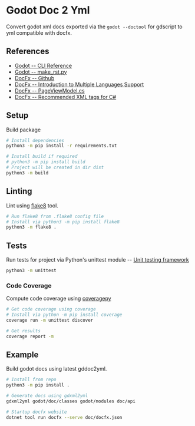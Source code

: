 # Godot Doc 2 Yml

Convert godot xml docs exported via the `godot --doctool` for gdscript
to yml compatible with docfx.

## References

* [Godot -- CLI Reference](https://docs.godotengine.org/en/stable/tutorials/editor/command_line_tutorial.html#command-line-reference)
* [Godot -- make_rst.py](https://github.com/godotengine/godot/blob/master/doc/tools/make_rst.py)
* [DocFx -- Github](https://github.com/dotnet/docfx)
* [DocFx -- Introduction to Multiple Languages Support](https://xxred.gitee.io/docfx/tutorial/universalreference/intro_multiple_langs_support.html)
* [DocFx -- PageViewModel.cs](https://github.com/dotnet/docfx/blob/main/src/Docfx.DataContracts.UniversalReference/PageViewModel.cs)
* [DocFx -- Recommended XML tags for C#](https://learn.microsoft.com/en-us/dotnet/csharp/language-reference/xmldoc/recommended-tags)

## Setup

Build package

```bash
# Install dependencies
python3 -m pip install -r requirements.txt

# Install build if required
# python3 -m pip install build
# Project will be created in dir dist
python3 -m build
```

## Linting

Lint using [flake8](https://github.com/pycqa/flake8/) tool.

```bash
# Run flake8 from .flake8 config file
# Install via python3 -m pip install flake8
python3 -m flake8 .
```

## Tests

Run tests for project via Python's unittest module -- [Unit testing framework](https://docs.python.org/3/library/unittest.html)

```bash
python3 -m unittest
```

### Code Coverage

Compute code coverage using [coveragepy](https://github.com/nedbat/coveragepy)

```bash
# Get code coverage using coverage
# Install via python -m pip install coverage
coverage run -m unittest discover

# Get results
coverage report -m
```

## Example

Build godot docs using latest gddoc2yml.

```bash
# Install from repo
python3 -m pip install .

# Generate docs using gdxml2yml
gdxml2yml godot/doc/classes godot/modules doc/api

# Startup docfx website
dotnet tool run docfx --serve doc/docfx.json
```
